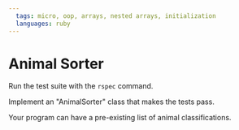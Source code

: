 ```yaml
---
  tags: micro, oop, arrays, nested arrays, initialization
  languages: ruby
---
```


# Animal Sorter

Run the test suite with the `rspec` command.

Implement an "AnimalSorter" class that makes the tests pass.

Your program can have a pre-existing list of animal classifications.
